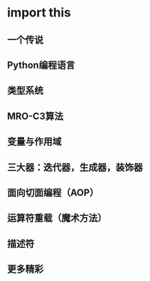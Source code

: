 # **import this**

## **一个传说**

## **Python编程语言**

## **类型系统**

## **MRO-C3算法**

## **变量与作用域**

## **三大器：迭代器，生成器，装饰器**

## **面向切面编程（AOP）**

## **运算符重载（魔术方法）**

## **描述符**

## **更多精彩**
